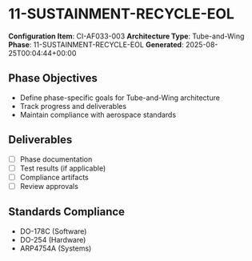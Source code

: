 # 11-SUSTAINMENT-RECYCLE-EOL

**Configuration Item**: CI-AF033-003
**Architecture Type**: Tube-and-Wing
**Phase**: 11-SUSTAINMENT-RECYCLE-EOL
**Generated**: 2025-08-25T00:04:44+00:00

## Phase Objectives
- Define phase-specific goals for Tube-and-Wing architecture
- Track progress and deliverables
- Maintain compliance with aerospace standards

## Deliverables
- [ ] Phase documentation
- [ ] Test results (if applicable)
- [ ] Compliance artifacts
- [ ] Review approvals

## Standards Compliance
- DO-178C (Software)
- DO-254 (Hardware)
- ARP4754A (Systems)
